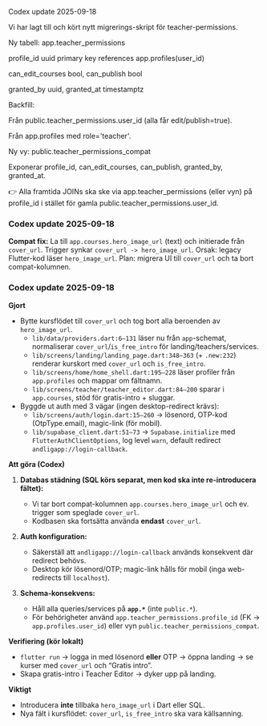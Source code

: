 Codex update 2025-09-18

Vi har lagt till och kört nytt migrerings-skript för teacher-permissions.

Ny tabell:
app.teacher_permissions

profile_id uuid primary key references app.profiles(user_id)

can_edit_courses bool, can_publish bool

granted_by uuid, granted_at timestamptz

Backfill:

Från public.teacher_permissions.user_id (alla får edit/publish=true).

Från app.profiles med role='teacher'.

Ny vy:
public.teacher_permissions_compat

Exponerar profile_id, can_edit_courses, can_publish, granted_by, granted_at.

👉 Alla framtida JOINs ska ske via app.teacher_permissions (eller vyn) på profile_id i stället för gamla public.teacher_permissions.user_id.

### Codex update 2025-09-18
**Compat fix:** La till `app.courses.hero_image_url` (text) och initierade från `cover_url`. Trigger synkar `cover_url -> hero_image_url`. Orsak: legacy Flutter-kod läser `hero_image_url`. Plan: migrera UI till `cover_url` och ta bort compat-kolumnen.

### Codex update 2025-09-18

**Gjort**
- Bytte kursflödet till `cover_url` och tog bort alla beroenden av `hero_image_url`.
  - `lib/data/providers.dart:6–131` läser nu från `app`-schemat, normaliserar `cover_url`/`is_free_intro` för landing/teachers/services.
  - `lib/screens/landing/landing_page.dart:348–363` (+ `.new:232`) renderar kurskort med `cover_url` och `is_free_intro`.
  - `lib/screens/home/home_shell.dart:195–228` läser profiler från `app.profiles` och mappar om fältnamn.
  - `lib/screens/teacher/teacher_editor.dart:84–200` sparar i `app.courses`, stöd för gratis-intro + sluggar.
- Byggde ut auth med 3 vägar (ingen desktop-redirect krävs):
  - `lib/screens/auth/login.dart:15–260` → lösenord, OTP-kod (OtpType.email), magic-link (för mobil).
  - `lib/supabase_client.dart:51–73` → `Supabase.initialize` med `FlutterAuthClientOptions`, log level `warn`, default redirect `andligapp://login-callback`.

**Att göra (Codex)**
1) **Databas städning (SQL körs separat, men kod ska inte re-introducera fältet):**
   - Vi tar bort compat-kolumnen `app.courses.hero_image_url` och ev. trigger som speglade `cover_url`.  
   - Kodbasen ska fortsätta använda **endast** `cover_url`.

2) **Auth konfiguration:**
   - Säkerställ att `andligapp://login-callback` används konsekvent där redirect behövs.
   - Desktop kör lösenord/OTP; magic-link hålls för mobil (inga web-redirects till `localhost`).

3) **Schema-konsekvens:**
   - Håll alla queries/services på **`app.*`** (inte `public.*`).
   - För behörigheter använd `app.teacher_permissions.profile_id` (FK → `app.profiles.user_id`) eller vyn `public.teacher_permissions_compat`.

**Verifiering (kör lokalt)**
- `flutter run` → logga in med lösenord **eller** OTP → öppna landing → se kurser med `cover_url` och “Gratis intro”.
- Skapa gratis-intro i Teacher Editor → dyker upp på landing.

**Viktigt**
- Introducera **inte** tillbaka `hero_image_url` i Dart eller SQL.
- Nya fält i kursflödet: `cover_url`, `is_free_intro` ska vara källsanning.

